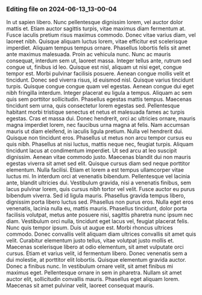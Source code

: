 

### Editing file on 2024-06-13_13-00-04

In ut sapien libero. Nunc pellentesque dignissim lorem, vel auctor dolor mattis et. Etiam auctor sagittis turpis, vitae maximus diam fermentum at. Fusce iaculis pretium risus maximus commodo. Donec vitae varius diam, vel laoreet nibh. Quisque aliquam luctus lorem, vitae efficitur est scelerisque imperdiet. Aliquam tempus tempus ornare. Phasellus lobortis felis sit amet ante maximus malesuada. Proin ac vehicula nunc. Nunc ac mauris consequat, interdum sem ut, laoreet massa. Integer tellus ante, rutrum sed congue ut, finibus id leo. Quisque est nisl, aliquam ut nisi eget, congue tempor est.
Morbi pulvinar facilisis posuere. Aenean congue mollis velit et tincidunt. Donec sed viverra risus, id euismod nisl. Quisque varius tincidunt turpis. Quisque congue congue quam vel egestas. Aenean congue dui eget nibh fringilla interdum. Integer placerat eu ligula a tempus.
Aliquam ac sem quis sem porttitor sollicitudin. Phasellus egestas mattis tempus. Maecenas tincidunt sem urna, quis consectetur lorem egestas sed. Pellentesque habitant morbi tristique senectus et netus et malesuada fames ac turpis egestas. Cras et massa dui. Donec hendrerit, orci ac ultricies ornare, mauris magna imperdiet lorem, nec faucibus urna magna at felis. Nam accumsan mauris ut diam eleifend, in iaculis ligula pretium. Nulla vel hendrerit dui. Quisque non tincidunt eros. Phasellus ut metus non arcu tempor cursus eu quis nibh. Phasellus at nisi luctus, mattis neque nec, feugiat turpis. Aliquam tincidunt lacus at condimentum imperdiet. Ut sed arcu at leo suscipit dignissim. Aenean vitae commodo justo. Maecenas blandit dui non mauris egestas viverra sit amet sed elit. Quisque cursus diam sed neque porttitor elementum.
Nulla facilisi. Etiam et lorem a est tempus ullamcorper vitae luctus mi. In interdum orci at venenatis bibendum. Pellentesque vel lacinia ante, blandit ultricies dui. Vestibulum gravida, nisi a venenatis finibus, sem lacus pulvinar lorem, quis cursus nibh tortor vel velit. Fusce auctor eu purus bibendum viverra. Sed id ligula mauris. Phasellus gravida tempus libero, dignissim porta libero luctus sed. Phasellus non purus eros. Nulla eget eros venenatis, lacinia nulla eu, mattis mauris. Phasellus tincidunt, dolor porta facilisis volutpat, metus ante posuere nisi, sagittis pharetra nunc ipsum nec diam. Vestibulum orci nulla, tincidunt eget lacus vel, feugiat placerat felis. Nunc quis tempor ipsum. Duis ut augue est. Morbi rhoncus ultrices commodo.
Donec convallis velit aliquam diam ultrices convallis sit amet quis velit. Curabitur elementum justo tellus, vitae volutpat justo mollis et. Maecenas scelerisque libero at odio elementum, sit amet vulputate orci cursus. Etiam et varius velit, id fermentum libero. Donec venenatis sem a dui molestie, at porttitor elit lobortis. Quisque elementum gravida auctor. Donec a finibus nunc. In vestibulum ornare velit, sit amet finibus mi maximus eget. Pellentesque ornare in sem in pharetra. Nullam sit amet auctor elit, sollicitudin convallis mauris. Phasellus eget aliquam lorem. Maecenas sit amet pulvinar velit, laoreet consequat mauris.


